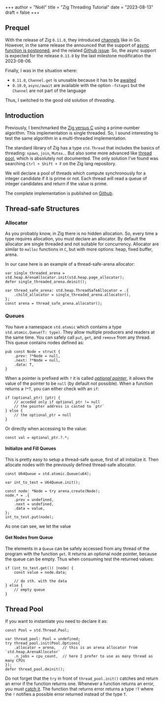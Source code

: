 +++
author = "Noël"
title = "Zig Threading Tutorial"
date = "2023-08-13"
draft = false
+++

## Prequel

With the release of Zig `0.11.0`, they introduced [channels](https://ziglang.org/documentation/0.11.0/std/#A;std:event.Channel)
like in Go. However, in the same release the announced that the support of
[async function is postponed](https://ziglang.org/documentation/0.11.0/#Async-Functions), and the related
[Github issue](https://github.com/ziglang/zig/issues/6025). So, the async support is expected for the release `0.13.0` by the
last milestone modification the 2023-08-06.

Finally, I was in the situation where:

* `0.11.0`, `Channel.get` is unusable because it has to be [awaited](https://ziglang.org/documentation/0.11.0/std/#A;std:event.Channel.get)
* `0.10.0`, `async/await` are available with the option `-fstage1` but the `Channel` are not part of the language

Thus, I switched to the good old solution of _threading_.

## Introduction

Previously, I benchmarked the [Zig versus C](https://noelmrtn.fr/posts/zig_and_c/) using a prime-number algorithm. This implementation
is single threaded. So, I sound interesting to test the same algorithm in a multi-threaded implementation.

The standard library of Zig has a type `std.Thread` that includes the basics of threading: `spawn`, `join`, `Mutex`... But also some
more advanced like [thread pool](https://ziglang.org/documentation/0.11.0/std/#A;std:Thread.Pool), which is absolutely not documented.
The only solution I've found was searching `Ctrl + Shift + F` on the Zig lang repository.

We will declare a pool of threads which compute synchronously for a integer candidate if it is prime or not. Each thread will read a
queue of integer candidates and return if the value is prime.

The complete implementation is published on [Github](https://github.com/NoelM/zig-playground/tree/main/prime_numbers_parallel).

## Thread-safe Structures

### Allocator

As you probably know, in Zig there is no hidden allocation. So, every time a type requires allocation, you must declare an allocator.
By default the allocator are single threaded and not suitable for concurrency. Allocator are similar to `malloc` functions in `C`, but
with more options: heap, fixed buffer, arena.

In our case here is an example of a thread-safe-arena allocator:

```zig
var single_threaded_arena = std.heap.ArenaAllocator.init(std.heap.page_allocator);
defer single_threaded_arena.deinit();

var thread_safe_arena: std.heap.ThreadSafeAllocator = .{
    .child_allocator = single_threaded_arena.allocator(),
};
const arena = thread_safe_arena.allocator();
```

### Queues

You have a namespace `std.atomic` which contains a type `std.atomic.Queue(T: type)`. They allow multiple producers and readers at the
same time. You can safely call `put`, `get`, and `remove` from any thread. This queue contains nodes defined as:

```zig
pub const Node = struct {
    .prev: ?*Node = null,
    .next: ?*Node = null,
    .data: T,
}
```

When a pointer is prefixed with `?` it is called [_optional pointer_](https://ziglang.org/documentation/0.11.0/#Optional-Pointers),
it allows the value of the pointer to be `null` (by default not possible). When a function returns a `?*T`, you can either check
with an `if`:

```zig
if (optional_ptr) |ptr| {
    // acceded only if optional_ptr != null
    // the pointer address is casted to `ptr`
} else {
    // the optional_ptr = null
}
```

Or directly when accessing to the value:

```zig
const val = optional_ptr.?.*;
```

#### Initialize and Fill Queues

This is pretty easy to setup a thread-safe queue, first of all initialize it. Then allocate nodes with the previously defined
thread-safe allocator.

```zig
const U64Queue = std.atomic.Queue(u64);

var int_to_test = U64Queue.init();

const node: *Node = try arena.create(Node);
node.* = .{
    .prev = undefined,
    .next = undefined,
    .data = value,
};
int_to_test.put(node);
```
As one can see, we let the value 

#### Get Nodes from Queue

The elements in a `Queue` can be safely accessed from any thread of the program with the function `get`. It returns
an optional node pointer, because the queue can be empty. Thus when consuming test the returned values:

```zig
if (int_to_test.get()) |node| {
    const value = node.data;

    // do sth. with the data
} else {
    // empty queue
}
```

## Thread Pool

If you want to instantiate you need to declare it as:

```zig
const Pool = std.Thread.Pool;

var thread_pool: Pool = undefined;
try thread_pool.init(Pool.Options{
    .allocator = arena,   // this is an arena allocator from `std.heap.ArenaAllocator`
    .n_jobs = cpu_count,  // here I prefer to use as many thread as many CPUs
});
defer thread_pool.deinit();
```


Do not forget that the `try` in front of `thread_pool.init()` catches and return an error
if the function returns one. Whenever a function returns an error, you must [catch it](https://ziglearn.org/chapter-1/#errors).
The function that returns error returns a type `!T` where the `!` notifies a possible error returned instead of the type `T`.
